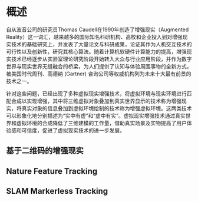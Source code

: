 # 概述

自从波音公司的研究员Thomas Caudell在1990年创造了增强现实（Augmented Reality）这一词汇，越来越多的国际知名科研机构、高校和企业投入到对增强现实技术的基础研究上，并发表了大量论文与科研成果，论证其作为人机交互技术的可行性以及创新性，研究其核心算法。随着计算机软硬件计算能力的提高，增强现实技术已经逐步从实验室理论研究阶段开始转入大众与行业应用阶段，并作为数字世界与现实世界无缝融合的桥梁，为人们提供了认知与体验周围事物的全新方式，被美国时代周刊、高德纳 \(Gartner\) 咨询公司等权威机构列为未来十大最有前景的技术之一。

针对这些问题，已经出现了多种虚拟现实增强技术，将虚拟环境与现实环境进行匹配合成以实现增强，其中将三维虚拟对象叠加到真实世界显示的技术称为增强现实，将真实对象的信息叠加到虚拟环境绘制的技术称为增强虚拟环境。这两类技术可以形象化地分别描述为“实中有虚”和“虚中有实”。虚拟现实增强技术通过真实世界和虚拟环境的合成降低了三维建模的工作量，借助真实场景及实物提高了用户体验感和可信度，促进了虚拟现实技术的进一步发展。

## 基于二维码的增强现实



## Nature Feature Tracking

## SLAM Markerless Tracking




